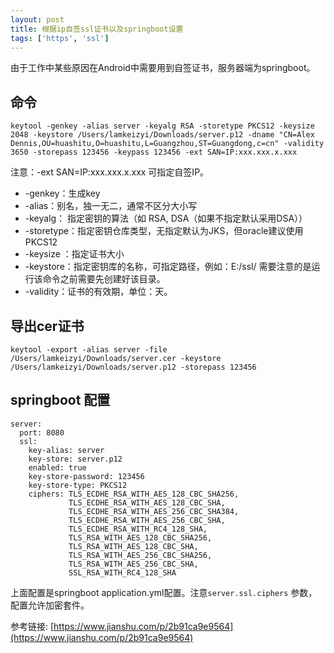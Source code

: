 ```yaml
---
layout: post
title: 根据ip自签ssl证书以及springboot设置
tags: ['https', 'ssl']
---
```


由于工作中某些原因在Android中需要用到自签证书，服务器端为springboot。

## 命令

```
keytool -genkey -alias server -keyalg RSA -storetype PKCS12 -keysize 2048 -keystore /Users/lamkeizyi/Downloads/server.p12 -dname "CN=Alex Dennis,OU=huashitu,O=huashitu,L=Guangzhou,ST=Guangdong,c=cn" -validity 3650 -storepass 123456 -keypass 123456 -ext SAN=IP:xxx.xxx.x.xxx

```

注意：-ext SAN=IP:xxx.xxx.x.xxx 可指定自签IP。

* -genkey：生成key
* -alias：别名，独一无二，通常不区分大小写
* -keyalg： 指定密钥的算法（如 RSA,  DSA（如果不指定默认采用DSA））
* -storetype：指定密钥仓库类型，无指定默认为JKS，但oracle建议使用PKCS12
* -keysize ：指定证书大小
* -keystore：指定密钥库的名称，可指定路径，例如：E:/ssl/ 需要注意的是运行该命令之前需要先创建好该目录。
* -validity：证书的有效期，单位：天。


## 导出cer证书

```
keytool -export -alias server -file /Users/lamkeizyi/Downloads/server.cer -keystore /Users/lamkeizyi/Downloads/server.p12 -storepass 123456

```

## springboot 配置

```
server:
  port: 8080
  ssl:
    key-alias: server
    key-store: server.p12
    enabled: true
    key-store-password: 123456
    key-store-type: PKCS12
    ciphers: TLS_ECDHE_RSA_WITH_AES_128_CBC_SHA256,
			 TLS_ECDHE_RSA_WITH_AES_128_CBC_SHA,
			 TLS_ECDHE_RSA_WITH_AES_256_CBC_SHA384,
			 TLS_ECDHE_RSA_WITH_AES_256_CBC_SHA,
			 TLS_ECDHE_RSA_WITH_RC4_128_SHA,
			 TLS_RSA_WITH_AES_128_CBC_SHA256,
			 TLS_RSA_WITH_AES_128_CBC_SHA,
			 TLS_RSA_WITH_AES_256_CBC_SHA256,
			 TLS_RSA_WITH_AES_256_CBC_SHA,
			 SSL_RSA_WITH_RC4_128_SHA

```

上面配置是springboot application.yml配置。注意`server.ssl.ciphers` 参数，配置允许加密套件。

参考链接: [https://www.jianshu.com/p/2b91ca9e9564](https://www.jianshu.com/p/2b91ca9e9564)
